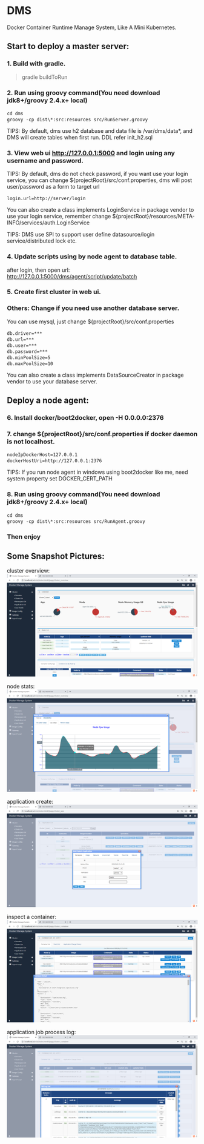 # DMS
Docker Container Runtime Manage System, Like A Mini Kubernetes.

## Start to deploy a master server:


### 1. Build with gradle.

> gradle buildToRun

### 2. Run using groovy command(You need download jdk8+/groovy 2.4.x+ local)

```
cd dms
groovy -cp dist\*:src:resources src/RunServer.groovy
```

TIPS: By default, dms use h2 database and data file is /var/dms/data*, and DMS will create tables when first run. DDL refer init_h2.sql

### 3. View web ui http://127.0.0.1:5000 and login using any username and password.

TIPS: By default, dms do not check password, if you want use your login service, you can change ${projectRoot}/src/conf.properties, dms will post user/password as a form to target url

 ```
login.url=http://server/login
```

You can also create a class implements LoginService in package vendor to use your login service, remember change ${projectRoot}/resources/META-INFO/services/auth.LoginService

TIPS: DMS use SPI to support user define datasource/login service/distributed lock etc.

### 4. Update scripts using by node agent to database table.

after login, then open url: http://127.0.0.1:5000/dms/agent/script/update/batch

### 5. Create first cluster in web ui.

### Others: Change if you need use another database server.

You can use mysql, just change ${projectRoot}/src/conf.properties

```
db.driver=***
db.url=***
db.user=***
db.password=***
db.minPoolSize=5
db.maxPoolSize=10
```

You can also create a class implements DataSourceCreator in package vendor to use your database server.

## Deploy a node agent:

### 6. Install docker/boot2docker, open -H 0.0.0.0:2376

### 7. change ${projectRoot}/src/conf.properties if docker daemon is not localhost.

```
nodeIpDockerHost=127.0.0.1
dockerHostUri=http://127.0.0.1:2376
```

TIPS: If you run node agent in windows using boot2docker like me, need system property set DOCKER_CERT_PATH

### 8. Run using groovy command(You need download jdk8+/groovy 2.4.x+ local)

```
cd dms
groovy -cp dist\*:src:resources src/RunAgent.groovy
```

### Then enjoy

## Some Snapshot Pictures:

cluster overview: 
![alt](www/cluster_overview.png) 

node stats:
![alt](www/node_stats.png) 

application create:
![alt](www/app_create.png) 

inspect a container:
![alt](www/container_inspect.png) 

application job process log: 
![alt](www/app_job_process_log_view.png) 